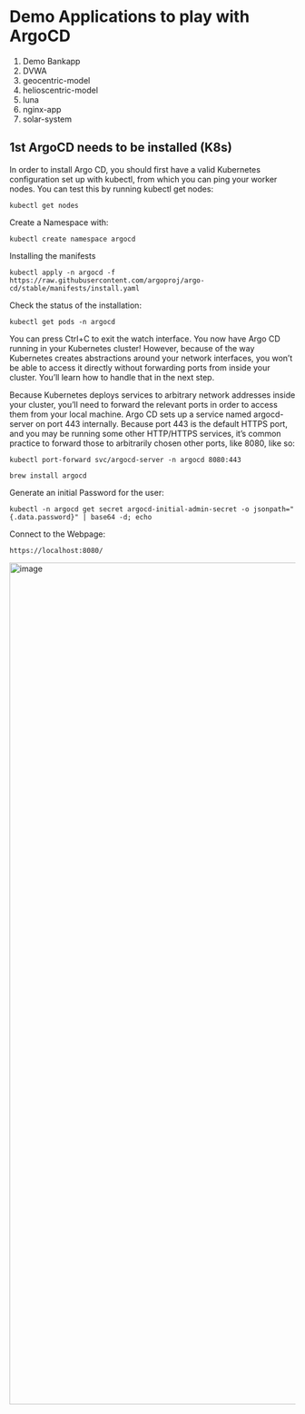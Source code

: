 # Demo Applications to play with ArgoCD
1. Demo Bankapp
2. DVWA
3. geocentric-model
4. helioscentric-model
5. luna
6. nginx-app
7. solar-system


## 1st ArgoCD needs to be installed (K8s)
In order to install Argo CD, you should first have a valid Kubernetes configuration set up with kubectl, from which you can ping your worker nodes. You can test this by running kubectl get nodes:
```
kubectl get nodes
```

Create a Namespace with:
```
kubectl create namespace argocd
```

Installing the manifests

```
kubectl apply -n argocd -f https://raw.githubusercontent.com/argoproj/argo-cd/stable/manifests/install.yaml
```

Check the status of the installation:

```
kubectl get pods -n argocd
```

You can press Ctrl+C to exit the watch interface. You now have Argo CD running in your Kubernetes cluster! However, because of the way Kubernetes creates abstractions around your network interfaces, you won’t be able to access it directly without forwarding ports from inside your cluster. You’ll learn how to handle that in the next step.

Because Kubernetes deploys services to arbitrary network addresses inside your cluster, you’ll need to forward the relevant ports in order to access them from your local machine. Argo CD sets up a service named argocd-server on port 443 internally. Because port 443 is the default HTTPS port, and you may be running some other HTTP/HTTPS services, it’s common practice to forward those to arbitrarily chosen other ports, like 8080, like so:

```
kubectl port-forward svc/argocd-server -n argocd 8080:443
```

```
brew install argocd
```

Generate an initial Password for the user:


```
kubectl -n argocd get secret argocd-initial-admin-secret -o jsonpath="{.data.password}" | base64 -d; echo
```

Connect to the Webpage:

```
https://localhost:8080/
```

<img width="1483" alt="image" src="https://github.com/ciro1212/ArgoCD/assets/60695457/036aaa28-6cc1-406b-9eed-c03c2203a7e2">



